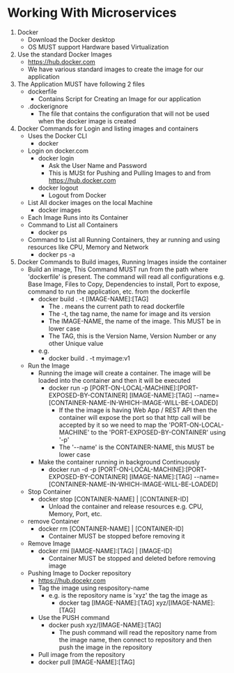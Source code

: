 # Working With Microservices

1. Docker 
    - Download the Docker desktop
    - OS MUST support Hardware based Virtualization
2. Use the standard Docker Images
    - https://hub.docker.com
    - We have various standard images to create the image for our application
3. The Application MUST have following 2 files
    - dockerfile
        - Contains Script for Creating an Image for our application
    - .dockerignore
        - The file that contains the configuration that will not be used when the docker image is created         
4. Docker Commands for Login and listing images and containers
    - Uses the Docker CLI
        - docker
    - Login on docker.com
        - docker login
            - Ask the User Name and Password
            - This is MUSt for Pushing and Pulling Images to and from https://hub.docker.com
        - docker logout
            - Logout from Docker
    - List All docker images on the local Machine
        - docker images
    - Each Image Runs into its Container
    - Command to List all Containers
        - docker ps
    - Command to List all Running Containers, they ar running and using resources like CPU, Memory and Network
        - docker ps -a
5.  Docker Commands to Build images, Running Images inside the container
    - Build an image, This Command MUST run from the path where 'dockerfile' is present. The command will read all configurations e.g. Base Image, Files to Copy, Dependencies to install, Port to expose, command to run the application, etc. from the dockerfile
        - docker build . -t [IMAGE-NAME]:[TAG]
            - The . means the current path to read dockerfile
            - The -t, the tag name, the name for image and its version
            - The IMAGE-NAME, the name of the image. This MUST be in lower case    
            - The TAG, this is the Version Name, Version Number or any other Unique value
        - e.g.
            - docker build . -t myimage:v1
    - Run the Image
        - Running the image will create a container. The image will be loaded into the container and then it will be executed
            - docker run  -p [PORT-ON-LOCAL-MACHINE]:[PORT-EXPOSED-BY-CONTAINER] [IMAGE-NAME]:[TAG] --name=[CONTAINER-NAME-IN-WHICH-IMAGE-WILL-BE-LOADED]
                - If the the image is having Web App /  REST API then the container will expose the port so that http call will be accepted by it so we need to map the 'PORT-ON-LOCAL-MACHINE' to the 'PORT-EXPOSED-BY-CONTAINER' using '-p'   
                - The '--name' is the CONTAINER-NAME, this MUST be lower case
        - Make the container running in background Continuously
            - docker run -d -p [PORT-ON-LOCAL-MACHINE]:[PORT-EXPOSED-BY-CONTAINER] [IMAGE-NAME]:[TAG] --name=[CONTAINER-NAME-IN-WHICH-IMAGE-WILL-BE-LOADED]  
    - Stop Container
        - docker stop [CONTAINER-NAME] | [CONTAINER-ID]
            - Unload the container and release resources e.g. CPU, Memory, Port, etc.
    - remove Container
        - docker rm   [CONTAINER-NAME] | [CONTAINER-ID]
            - Container MUST be stopped before removing it
    - Remove Image
        - docker rmi [IAMGE-NAME]:[TAG] | [IMAGE-ID]
            -  Container MUST be stopped and deleted before removing image                                    
    - Pushing Image to Docker repository
        - https://hub.docekr.com
        - Tag the image using respository-name
            - e.g. is the repository name is 'xyz' the tag the image as 
                - docker tag [IMAGE-NAME]:[TAG] xyz/[IMAGE-NAME]:[TAG]
        - Use the PUSH command
            - docker push xyz/[IMAGE-NAME]:[TAG]
                - The push command will read the repository name from the image name, then connect to repository and then push the image in the repository                  
       - Pull image from the repository 
        - docker pull [IMAGE-NAME]:[TAG]           
